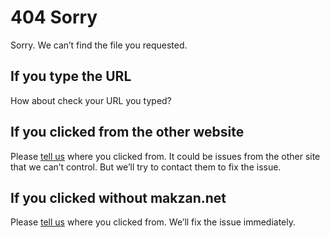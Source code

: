 # 404 Sorry

Sorry. We can’t find the file you requested.

## If you type the URL

How about check your URL you typed?

## If you clicked from the other website

Please [tell us][contact] where you clicked from. It could be issues from the other site that we can’t control. But we’ll try to contact them to fix the issue.

## If you clicked without makzan.net

Please [tell us][contact] where you clicked from. We’ll fix the issue immediately.


[contact]: /contact